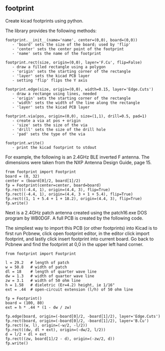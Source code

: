 
## footprint

Create kicad footprints using python.

The library provides the following methods:

```
footprint.__init__(name='name', center=(0,0), board=(0,0))
   - 'board' sets the size of the board; used by 'flip'
   - 'center' sets the center point of the footprint
   - 'name' sets the name of the footprint

footprint.rect(size, origin=(0,0), layer='F.Cu', flip=False)
   - draw a filled rectangle using a polygon
   - 'origin' sets the starting corner of the rectangle
   - 'layer' sets the kicad PCB layer 
   - setting 'flip' flips the Y axis

footprint.edge(size, origin=(0,0), width=0.15, layer='Edge.Cuts')
   - draw a rectange using lines, needed 
   - 'origin' sets the starting corner of the rectangle
   - 'width' sets the width of the line along the rectangle
   - 'layer' sets the kicad PCB layer 

footprint.via(pos, origin=(0,0), size=(1,1), drill=0.5, pad=1)
   - create a via at pos + origin
   - 'size' sets the size of the via
   - 'drill' sets the size of the drill hole
   - 'pad' sets the type of the via

footprint.write()
   - print the kicad footprint to stdout

```

For example, the following is an 2.4GHz BLE inverted F antenna.  The dimensions
were taken from the NXP Antenna Design Guide, page 15.

```
from footprint import Footprint
board = (0, 32)
center = (board[0]/2, board[1]/2)
fp = Footprint(center=center, board=board)
fp.rect((-4.4, 1), origin=(4.4, 3), flip=True)
fp.rect((-4.4, 1), origin=(4.4, 3 + 1 + 5.4), flip=True)
fp.rect((1, 1 + 5.4 + 1 + 18.2), origin=(4.4, 3), flip=True)
fp.write()
```
[](invertedf.png)

Next is a 2.4GHz patch antenna created using
the patch16.exe DOS program by WB0DGF.  A full PCB
is created by the following code.  

The simpliest way
to import this PCB (or other footprints) into Kicad
is to first run Pcbnew, click open footprint
editor, in the editor click import footprint, and
lastly click insert footprint into current board.
Go back to Pcbnew and find the footprint at 0,0 in the 
upper left hand corner. 

```
from footprint import Footprint

l = 29.2   # length of patch
w = 50.8   # width of patch
dl = 18    # length of quarter wave line
dw = 1.3   # width of quarter wave line
zw = 3.1   # width of 50 ohm line
h = 1.58   # dieletric (Er=4.2) height, ie 1/16"
ext = .44  # open-circuit extension (l/h) of 50 ohm line

fp = Footprint()
board = (100, 80)
ext = h * .44 * (1 - dw / zw) 

fp.edge(board, origin=(-board[0]/2, -board[1]/2), layer='Edge.Cuts')
fp.rect(board, origin=(-board[0]/2, -board[1]/2), layer='B.Cu')
fp.rect((w, l), origin=(-w/2, -l/2))
fp.rect((dw, dl + ext), origin=(-dw/2, l/2))
d = l/2 + dl + ext 
fp.rect((zw, board[1]/2 - d), origin=(-zw/2, d))
fp.write()
```
[](patch.png)





